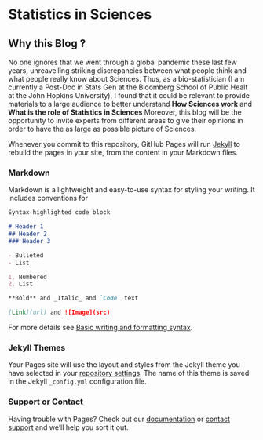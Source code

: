 # Statistics in Sciences

## Why this Blog ?
No one ignores that we went through a global pandemic these last few years, unreavelling striking discrepancies between what people think and what people really know about Sciences. Thus, as a bio-statistician (I am currently a Post-Doc in Stats Gen at the Bloomberg School of Public Healt at the John Hopkins University), I found that it could be relevant to provide materials to a large audience to better understand **How Sciences work** and **What is the role of Statistics in Sciences** Moreover, this blog will be the opportunity to invite experts from different areas to give their opinions in order to have the as large as possible picture of Sciences.

Whenever you commit to this repository, GitHub Pages will run [Jekyll](https://jekyllrb.com/) to rebuild the pages in your site, from the content in your Markdown files.

### Markdown

Markdown is a lightweight and easy-to-use syntax for styling your writing. It includes conventions for

```markdown
Syntax highlighted code block

# Header 1
## Header 2
### Header 3

- Bulleted
- List

1. Numbered
2. List

**Bold** and _Italic_ and `Code` text

[Link](url) and ![Image](src)
```

For more details see [Basic writing and formatting syntax](https://docs.github.com/en/github/writing-on-github/getting-started-with-writing-and-formatting-on-github/basic-writing-and-formatting-syntax).

### Jekyll Themes

Your Pages site will use the layout and styles from the Jekyll theme you have selected in your [repository settings](https://github.com/lmangnier/SinS/settings/pages). The name of this theme is saved in the Jekyll `_config.yml` configuration file.

### Support or Contact

Having trouble with Pages? Check out our [documentation](https://docs.github.com/categories/github-pages-basics/) or [contact support](https://support.github.com/contact) and we’ll help you sort it out.
